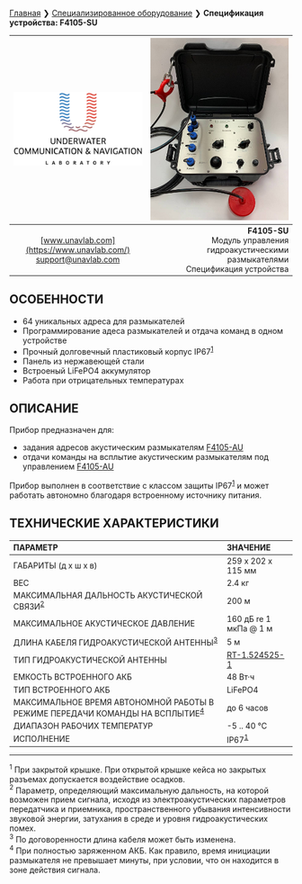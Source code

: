 [Главная](/README_RU) ❯ [Специализированное оборудование](/underwater_bespoke_systems_ru) ❯ **Спецификация устройства: F4105-SU**

<div style="page-break-after: always;"></div>

| ![logo](/documentation/sm_logo.png) | ![F4105-SU](/documentation/F4105_SU.png) |
| :---: | ---: |
| [www.unavlab.com](https://www.unavlab.com/) <br/> [support@unavlab.com](mailto:support@unavlab.com) | **F4105-SU** <br/> Модуль управления гидроакустическими размыкателями <br/> Спецификация устройства |

## ОСОБЕННОСТИ

* 64 уникальных адреса для размыкателей
* Программирование адеса размыкателей и отдача команд в одном устройстве
* Прочный долговечный пластиковый корпус IP67<sup>[1](#footnote1)</sup>
* Панель из нержавеющей стали
* Встроеный LiFePO4 аккумулятор
* Работа при отрицательных температурах

## ОПИСАНИЕ

Прибор предназначен для:
- задания адресов акустическим размыкателям [F4105-AU](F4105_AU_Specification_ru.md)
- отдачи команды на всплытие акустическим размыкателям под управлением [F4105-AU](F4105_AU_Specification_ru.md)

Прибор выполнен в соответствие с классом защиты IP67<sup>[1](#footnote1)</sup> и может работать автономно благодаря встроенному источнику питания.
  
<div style="page-break-after: always;"></div>

## ТЕХНИЧЕСКИЕ ХАРАКТЕРИСТИКИ

| ПАРАМЕТР | ЗНАЧЕНИЕ |
| :--- | :--- |
| ГАБАРИТЫ (д х ш х в)| 259 x 202 x 115 мм |
| ВЕС | 2.4 кг |
| МАКСИМАЛЬНАЯ ДАЛЬНОСТЬ АКУСТИЧЕСКОЙ СВЯЗИ<sup>[2](#footnote2)</sup> | 200 м |
| МАКСИМАЛЬНОЕ АКУСТИЧЕСКОЕ ДАВЛЕНИЕ | 160 дБ re 1 мкПа @ 1 м |
| ДЛИНА КАБЕЛЯ ГИДРОАКУСТИЧЕСКОЙ АНТЕННЫ<sup>[3](#footnote3)</sup> | 5 м |
| ТИП ГИДРОАКУСТИЧЕСКОЙ АНТЕННЫ | [RT-1.524525-1](/documentation/RU/Transducers/RT-1.524525-1_specification_ru) |
| ЕМКОСТЬ ВСТРОЕННОГО АКБ | 48 Вт·ч |
| ТИП ВСТРОЕННОГО АКБ | LiFePO4 |
| МАКСИМАЛЬНОЕ ВРЕМЯ АВТОНОМНОЙ РАБОТЫ В РЕЖИМЕ ПЕРЕДАЧИ КОМАНДЫ НА ВСПЛЫТИЕ<sup>[4](#footnote4)</sup> | до 6 часов |
| ДИАПАЗОН РАБОЧИХ ТЕМПЕРАТУР | -5 .. 40 °С |
| ИСПОЛНЕНИЕ | IP67<sup>[1](#footnote1)</sup> |

<div style="page-break-after: always;"></div>

________________
<a name="footnote1"><sup>1</sup></a> При закрытой крышке. При открытой крышке кейса но закрытых разъемах допускается воздействие осадков.  
<a name="footnote2"><sup>2</sup></a> Параметр, определяющий максимальную дальность, на которой возможен прием сигнала, исходя из электроакустических параметров передатчика и приемника, пространственного убывания интенсивности звуковой энергии, затухания в среде и уровня гидроакустических помех.  
<a name="footnote3"><sup>3</sup></a> По договоренности длина кабеля может быть изменена.  
<a name="footnote4"><sup>4</sup></a> При полностью заряженном АКБ. Как правило, время инициации размыкателя не превышает минуты, при условии, что он находится в зоне действия сигнала.  

<div style="page-break-after: always;"></div>
